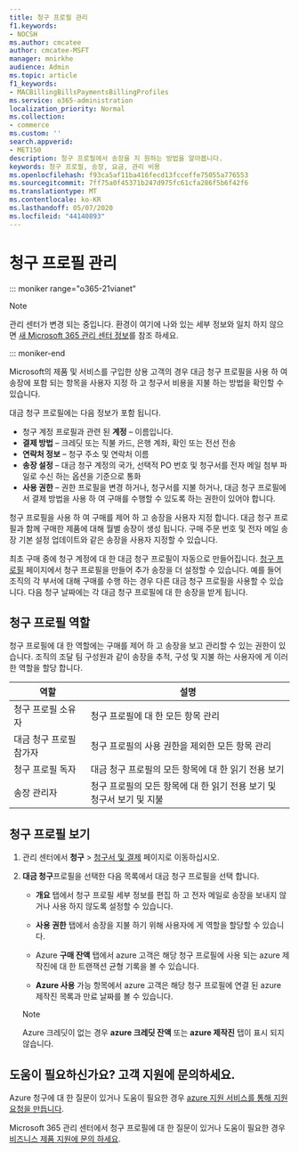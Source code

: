 ```yaml
---
title: 청구 프로필 관리
f1.keywords:
- NOCSH
ms.author: cmcatee
author: cmcatee-MSFT
manager: mnirkhe
audience: Admin
ms.topic: article
f1_keywords:
- MACBillingBillsPaymentsBillingProfiles
ms.service: o365-administration
localization_priority: Normal
ms.collection:
- commerce
ms.custom: ''
search.appverid:
- MET150
description: 청구 프로필에서 송장을 지 원하는 방법을 알아봅니다.
keywords: 청구 프로필, 송장, 요금, 관리 비용
ms.openlocfilehash: f93ca5af11ba416fecd13fcceffe75055a776553
ms.sourcegitcommit: 7ff75a0f45371b247d975fc61cfa286f5b6f42f6
ms.translationtype: MT
ms.contentlocale: ko-KR
ms.lasthandoff: 05/07/2020
ms.locfileid: "44140893"
---
```

# <a name="manage-billing-profiles"></a>청구 프로필 관리

::: moniker range="o365-21vianet"

> [!NOTE]
> 관리 센터가 변경 되는 중입니다. 환경이 여기에 나와 있는 세부 정보와 일치 하지 않으면 [새 Microsoft 365 관리 센터 정보](https://docs.microsoft.com/microsoft-365/admin/microsoft-365-admin-center-preview?view=o365-21vianet)를 참조 하세요.

::: moniker-end

Microsoft의 제품 및 서비스를 구입한 상용 고객의 경우 대금 청구 프로필을 사용 하 여 송장에 포함 되는 항목을 사용자 지정 하 고 청구서 비용을 지불 하는 방법을 확인할 수 있습니다.

대금 청구 프로필에는 다음 정보가 포함 됩니다.

- 청구 계정 프로필과 관련 된 **계정** &ndash; 이름입니다.
- **결제 방법** &ndash; 크레딧 또는 직불 카드, 은행 계좌, 확인 또는 전선 전송
- **연락처 정보** &ndash; 청구 주소 및 연락처 이름
- **송장 설정** &ndash; 대금 청구 계정의 국가, 선택적 PO 번호 및 청구서를 전자 메일 첨부 파일로 수신 하는 옵션을 기준으로 통화
- **사용 권한** &ndash; 권한 프로필을 변경 하거나, 청구서를 지불 하거나, 대금 청구 프로필에서 결제 방법을 사용 하 여 구매를 수행할 수 있도록 하는 권한이 있어야 합니다.

청구 프로필을 사용 하 여 구매를 제어 하 고 송장을 사용자 지정 합니다. 대금 청구 프로필과 함께 구매한 제품에 대해 월별 송장이 생성 됩니다. 구매 주문 번호 및 전자 메일 송장 기본 설정 업데이트와 같은 송장을 사용자 지정할 수 있습니다.

최초 구매 중에 청구 계정에 대 한 대금 청구 프로필이 자동으로 만들어집니다. <a href="https://go.microsoft.com/fwlink/p/?linkid=2103629" target="_blank">청구 프로필</a> 페이지에서 청구 프로필을 만들어 추가 송장을 더 설정할 수 있습니다. 예를 들어 조직의 각 부서에 대해 구매를 수행 하는 경우 다른 대금 청구 프로필을 사용할 수 있습니다. 다음 청구 날짜에는 각 대금 청구 프로필에 대 한 송장을 받게 됩니다.

## <a name="billing-profile-roles"></a>청구 프로필 역할

청구 프로필에 대 한 역할에는 구매를 제어 하 고 송장을 보고 관리할 수 있는 권한이 있습니다. 조직의 조달 팀 구성원과 같이 송장을 추적, 구성 및 지불 하는 사용자에 게 이러한 역할을 할당 합니다.

| 역할                          | 설명                                                                       |
|-----------------------------  |---------------------------------------------------------------------------------  |
| 청구 프로필 소유자         | 청구 프로필에 대 한 모든 항목 관리                                           |
| 대금 청구 프로필 참가자   | 청구 프로필의 사용 권한을 제외한 모든 항목 관리                         |
| 청구 프로필 독자        | 대금 청구 프로필의 모든 항목에 대 한 읽기 전용 보기                                 |
| 송장 관리자               | 청구 프로필의 모든 항목에 대 한 읽기 전용 보기 및 청구서 보기 및 지불   |

## <a name="view-billing-profiles"></a>청구 프로필 보기

1. 관리 센터에서 **청구** \> <a href="https://go.microsoft.com/fwlink/p/?linkid=848039" target="_blank">청구서 및 결제</a> 페이지로 이동하십시오.

2. **대금 청구**프로필을 선택한 다음 목록에서 대금 청구 프로필을 선택 합니다.

    - **개요** 탭에서 청구 프로필 세부 정보를 편집 하 고 전자 메일로 송장을 보내지 않거나 사용 하지 않도록 설정할 수 있습니다.

    - **사용 권한** 탭에서 송장을 지불 하기 위해 사용자에 게 역할을 할당할 수 있습니다.

    - Azure **구매 잔액** 탭에서 azure 고객은 해당 청구 프로필에 사용 되는 azure 제작진에 대 한 트랜잭션 균형 기록을 볼 수 있습니다.

    - **Azure 사용** 가능 항목에서 azure 고객은 해당 청구 프로필에 연결 된 azure 제작진 목록과 만료 날짜를 볼 수 있습니다.

    > [!NOTE]
    > Azure 크레딧이 없는 경우 **azure 크레딧 잔액** 또는 **azure 제작진** 탭이 표시 되지 않습니다.

## <a name="need-help-contact-support"></a>도움이 필요하신가요? 고객 지원에 문의하세요.

Azure 청구에 대 한 질문이 있거나 도움이 필요한 경우 <a href="https://portal.azure.com/#blade/Microsoft_Azure_Support/HelpAndSupportBlade/newsupportrequest" target="_blank">azure 지원 서비스를 통해 지원 요청을 만듭니다</a>.

Microsoft 365 관리 센터에서 청구 프로필에 대 한 질문이 있거나 도움이 필요한 경우 [비즈니스 제품 지원에 문의 하세요](https://docs.microsoft.com/office365/admin/contact-support-for-business-products).
